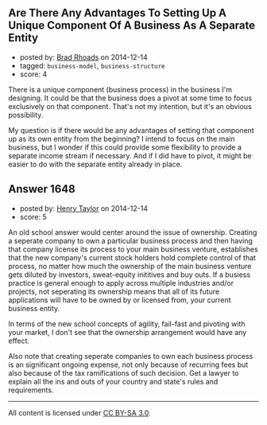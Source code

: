 ## Are There Any Advantages To Setting Up A Unique Component Of A Business As A Separate Entity

- posted by: [Brad Rhoads](https://stackexchange.com/users/42121/brad-rhoads) on 2014-12-14
- tagged: `business-model`, `business-structure`
- score: 4

There is a unique component (business process) in the business I'm designing. It could be that the business does a pivot at some time to focus exclusively on that component. That's not my intention, but it's an obvious possibility.

My question is if there would be any advantages of setting that component up as its own entity from the beginning? I intend to focus on the main business, but I wonder if this could provide some flexibility to provide a separate income stream if necessary. And if I did have to pivot, it might be easier to do with the separate entity already in place.


## Answer 1648

- posted by: [Henry Taylor](https://stackexchange.com/users/1734959/henry-taylor) on 2014-12-14
- score: 5

An old school answer would center around the issue of ownership.  Creating a seperate company to own a particular business process and then having that company license its process to your main business venture, establishes that the new company's current stock holders hold complete control of that process, no matter how much the ownership of the main business venture gets diluted by investors, sweat-equity inititives and buy outs.  If a busiess practice is general enough to apply across multiple industries and/or projects, not seperating its ownership means that all of its future applications will have to be owned by or licensed from, your current business entity.

In terms of the new school concepts of agility, fail-fast and pivoting with your market, I don't see that the ownership arrangement would have any effect.

Also note that creating seperate companies to own each business process is an significant ongoing expense, not only because of recurring fees but also because of the tax ramifications of such decision.  Get a lawyer to explain all the ins and outs of your country and state's rules and requirements.



---

All content is licensed under [CC BY-SA 3.0](https://creativecommons.org/licenses/by-sa/3.0/).
